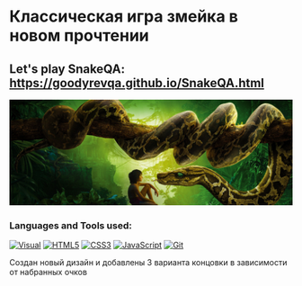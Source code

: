 # Классическая игра змейка в новом прочтении
## Let's play SnakeQA: https://goodyrevqa.github.io/SnakeQA.html

[![Header](https://github.com/GoodyrevQA/SnakeQA/blob/main/assets/logo.png)](https://goodyrevqa.github.io/SnakeQA.html)

### Languages and Tools used:
[![Visual](https://img.shields.io/badge/-Visual_Studio_Code-24292f??style=for-the-badge&logo=Visualstudiocode&logoColor=47c5fb)](https://github.com/GoodyrevQA)
[![HTML5](https://img.shields.io/badge/-HTML5-24292f??style=for-the-badge&logo=html5&logoColor=f68442)](https://github.com/GoodyrevQA/GoodyrevQA.github.io)
[![CSS3](https://img.shields.io/badge/-CSS3-24292f??style=for-the-badge&logo=css3&logoColor=265eaa)](https://github.com/GoodyrevQA/GoodyrevQA.github.io)
[![JavaScript](https://img.shields.io/badge/-JavaScript-24292f??style=for-the-badge&logo=JavaScript&logoColor=fff600)](https://github.com/GoodyrevQA/SnakeQA)
[![Git](https://img.shields.io/badge/-Git-24292f??style=for-the-badge&logo=Git&logoColor=f43010)](https://github.com/GoodyrevQA)

Создан новый дизайн и добавлены 3 варианта концовки в зависимости от набранных очков

